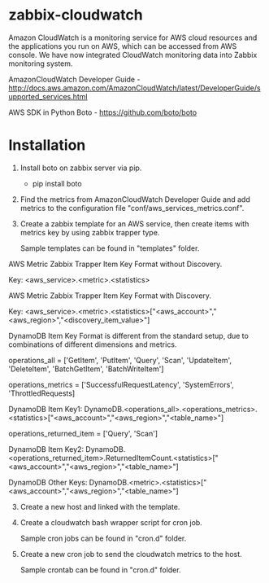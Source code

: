 # zabbix-cloudwatch
Amazon CloudWatch is a monitoring service for AWS cloud resources and the applications you run on AWS, which can be accessed from AWS console. We have now integrated CloudWatch monitoring data into Zabbix monitoring system.

AmazonCloudWatch Developer Guide - http://docs.aws.amazon.com/AmazonCloudWatch/latest/DeveloperGuide/supported_services.html

AWS SDK in Python Boto - https://github.com/boto/boto

# Installation
1. Install boto on zabbix server via pip.
   * pip install boto
   
1. Find the metrics from AmazonCloudWatch Developer Guide and add metrics to the configuration file "conf/aws_services_metrics.conf".

2. Create a zabbix template for an AWS service, then create items with metrics key by using zabbix trapper type.

   Sample templates can be found in "templates" folder.

  AWS Metric Zabbix Trapper Item Key Format without Discovery.
  
  Key: \<aws_service\>.\<metric\>.\<statistics\>

  AWS Metric Zabbix Trapper Item Key Format with Discovery.
  
  Key: \<aws_service\>.\<metric\>.\<statistics\>["\<aws_account\>","\<aws_region\>","\<discovery_item_value\>"]

  DynamoDB Item Key Format is different from the standard setup, due to combinations of different dimensions and metrics.
  
  operations_all = ['GetItem', 'PutItem', 'Query', 'Scan', 'UpdateItem', 'DeleteItem', 'BatchGetItem', 'BatchWriteItem']
  
  operations_metrics = ['SuccessfulRequestLatency', 'SystemErrors', 'ThrottledRequests]
  
  DynamoDB Item Key1: DynamoDB.\<operations_all\>.\<operations_metrics\>.\<statistics\>["\<aws_account\>","\<aws_region\>","\<table_name\>"]

  operations_returned_item = ['Query', 'Scan']
  
  DynamoDB Item Key2: DynamoDB.\<operations_returned_item\>.ReturnedItemCount.\<statistics\>["\<aws_account\>","\<aws_region\>","\<table_name\>"]

  DynamoDB Other Keys: DynamoDB.\<metric\>.\<statistics\>["\<aws_account\>","\<aws_region\>","\<table_name\>"]

3. Create a new host and linked with the template.

4. Create a cloudwatch bash wrapper script for cron job.

   Sample cron jobs can be found in "cron.d" folder.

5. Create a new cron job to send the cloudwatch metrics to the host.

   Sample crontab can be found in "cron.d" folder.